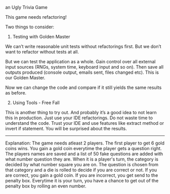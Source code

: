 an Ugly Trivia Game

This game needs refactoring!

Two things to consider:
1. Testing with Golden Master

We can’t write reasonable unit tests without refactorings first. But we don’t want to refactor without tests at all.

But we can test the application as a whole. Gain control over all external input sources (RNGs, system time, keyboard input and so on). Then save all outputs produced (console output, emails sent, files changed etc). This is our Golden Master.

Now we can change the code and compare if it still yields the same results as before.

2. Using Tools - Free Fall

This is another thing to try out. And probably it’s a good idea to not learn this in production. Just use your IDE refactorings. Do not waste time to understand the code. Trust your IDE and use features like extract method or invert if statement. You will be surprised about the results.

----------------------------------------------------------------------------------------------------
Explanation:
The game needs atleast 2 players. The first player to get 6 gold coins wins. You gain a gold coin everytime the player gets a question right. The players names are saved and a list of 50 fake questions are added with what number question they are. When it is a player's turn, the category is decided by what number square you are on. The question is chosen from that category and a die is rolled to decide if you are correct or not. If you are correct, you gain a gold coin. If you are incorrect, you get send to the penalty box. Everytime it is your turn, you have a chance to get out of the penalty box by rolling an even number.